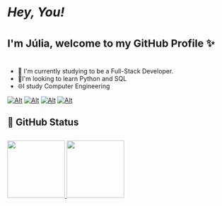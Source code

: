 
# _Hey, You!_   
# <sub> I'm Júlia, welcome to my GitHub Profile ✨ </sub> <h1> 

<ul>
    <li> 📝 I'm currently studying to be a Full-Stack Developer.</li>
    <li> 🚨I'm looking to learn Python and SQL </li>
    <li> 🌐I study Computer Engineering</li>
</ul> 

[![Alt](https://img.shields.io/badge/-Behance-blue?style=for-the-badge&logo=behance&logoColor=white)](https://www.behance.net/jliaalmeida14) [![Alt](https://img.shields.io/badge/Instagram-E4405F?style=for-the-badge&logo=instagram&logoColor=white)](https://www.instagram.com/julia.alpes/) [![Alt](https://img.shields.io/badge/LinkedIn-0077B5?style=for-the-badge&logo=linkedin&logoColor=white)](https://www.linkedin.com/in/j%C3%BAlia-l-20732227b/) [![Alt](https://img.shields.io/badge/Gmail-D14836?style=for-the-badge&logo=gmail&logoColor=white)](juliacassia.lopes@gmail.com) 


  ## 🎨 GitHub Status <h2>
  <div>
<a href="https://github.com/seu-usuário-aqui">
<img loading="lazy" height="130em" src="https://github-readme-stats.vercel.app/api/top-langs/?username=juliaverso&layout=compact&langs_count=7&theme=dracula"/>
<img loading="lazy" height="130em" src="https://github-readme-stats.vercel.app/api?username=juliaverso&show_icons=true&theme=dracula&include_all_commits=true&count_private=true"/>
</div>
